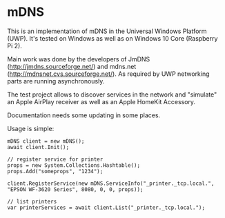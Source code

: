 # mDNS

This is an implementation of mDNS in the Universal Windows Platform (UWP).
It's tested on Windows as well as on Windows 10 Core (Raspberry Pi 2).

Main work was done by the developers of JmDNS (http://jmdns.sourceforge.net/) and mdns.net (http://mdnsnet.cvs.sourceforge.net/).
As required by UWP networking parts are running asynchronously.

The test project allows to discover services in the network and "simulate" an Apple AirPlay receiver as well as an Apple HomeKit Accessory.

Documentation needs some updating in some places.

Usage is simple:
```
mDNS client = new mDNS();
await client.Init();

// register service for printer
props = new System.Collections.Hashtable();
props.Add("someprops", "1234");

client.RegisterService(new mDNS.ServiceInfo("_printer._tcp.local.", "EPSON WF-3620 Series", 8080, 0, 0, props));

// list printers
var printerServices = await client.List("_printer._tcp.local.");
```
